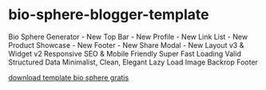 # bio-sphere-blogger-template
Bio Sphere Generator - New Top Bar - New Profile - New Link List - New Product Showcase - New Footer - New Share Modal - New Layout v3 &amp; Widget v2 Responsive SEO &amp; Mobile Friendly Super Fast Loading Valid Structured Data Minimalist, Clean, Elegant Lazy Load Image Backrop Footer

<a href='https://www.bazaman.com/2024/05/bio-sphere-template-blogger-bio-link.html'>download template bio sphere gratis</a>
